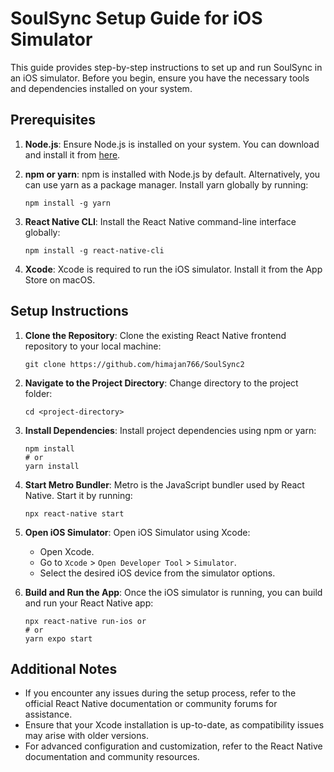 # SoulSync Setup Guide for iOS Simulator

This guide provides step-by-step instructions to set up and run SoulSync in an iOS simulator. Before you begin, ensure you have the necessary tools and dependencies installed on your system.

## Prerequisites

1. **Node.js**: Ensure Node.js is installed on your system. You can download and install it from [here](https://nodejs.org/).

2. **npm or yarn**: npm is installed with Node.js by default. Alternatively, you can use yarn as a package manager. Install yarn globally by running:
    ```
    npm install -g yarn
    ```

3. **React Native CLI**: Install the React Native command-line interface globally:
    ```
    npm install -g react-native-cli
    ```

4. **Xcode**: Xcode is required to run the iOS simulator. Install it from the App Store on macOS.

## Setup Instructions

1. **Clone the Repository**: Clone the existing React Native frontend repository to your local machine:
    ```
    git clone https://github.com/himajan766/SoulSync2
    ```

2. **Navigate to the Project Directory**: Change directory to the project folder:
    ```
    cd <project-directory>
    ```

3. **Install Dependencies**: Install project dependencies using npm or yarn:
    ```
    npm install
    # or
    yarn install
    ```

4. **Start Metro Bundler**: Metro is the JavaScript bundler used by React Native. Start it by running:
    ```
    npx react-native start
    ```

5. **Open iOS Simulator**: Open iOS Simulator using Xcode:
    - Open Xcode.
    - Go to `Xcode` > `Open Developer Tool` > `Simulator`.
    - Select the desired iOS device from the simulator options.

6. **Build and Run the App**: Once the iOS simulator is running, you can build and run your React Native app:
    ```
    npx react-native run-ios or
    # or
    yarn expo start
    ```

## Additional Notes

- If you encounter any issues during the setup process, refer to the official React Native documentation or community forums for assistance.
- Ensure that your Xcode installation is up-to-date, as compatibility issues may arise with older versions.
- For advanced configuration and customization, refer to the React Native documentation and community resources.

